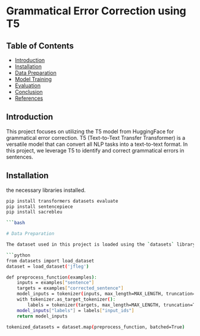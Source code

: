 # Grammatical Error Correction using T5

## Table of Contents
- [Introduction](#introduction)
- [Installation](#installation)
- [Data Preparation](#data-preparation)
- [Model Training](#model-training)
- [Evaluation](#evaluation)
- [Conclusion](#conclusion)
- [References](#references)

## Introduction
This project focuses on utilizing the T5 model from HuggingFace for grammatical error correction. T5 (Text-to-Text Transfer Transformer) is a versatile model that can convert all NLP tasks into a text-to-text format. In this project, we leverage T5 to identify and correct grammatical errors in sentences.

## Installation
 the necessary libraries installed.
```bash
pip install transformers datasets evaluate
pip install sentencepiece
pip install sacrebleu

```bash

# Data Preparation

The dataset used in this project is loaded using the `datasets` library from HuggingFace. The dataset is preprocessed to fit the input requirements of the T5 model.

```python
from datasets import load_dataset
dataset = load_dataset('jfleg')

def preprocess_function(examples):
    inputs = examples["sentence"]
    targets = examples["corrected_sentence"]
    model_inputs = tokenizer(inputs, max_length=MAX_LENGTH, truncation=True)
    with tokenizer.as_target_tokenizer():
        labels = tokenizer(targets, max_length=MAX_LENGTH, truncation=True)
    model_inputs["labels"] = labels["input_ids"]
    return model_inputs

tokenized_datasets = dataset.map(preprocess_function, batched=True)

